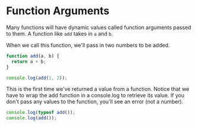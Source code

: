 # Function Arguments

Many functions will have dynamic values called function arguments passed to them. A function like `add` takes in `a` and `b`.

When we call this function, we'll pass in two numbers to be added.

```javascript
function add(a, b) {
  return a + b;
}

console.log(add(1, 2));
```

<Info>
This is the first time we've returned a value from a function. Notice that we have to wrap the add function in a console.log to retrieve its value.
</Info>

<Error>
If you don't pass any values to the function, you'll see an error (not a number).
</Error>

```javascript
console.log(typeof add());
console.log(add());
```

